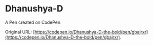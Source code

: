 # Dhanushya-D

A Pen created on CodePen.

Original URL: [https://codepen.io/Dhanushya-D-the-bold/pen/gbajrxr](https://codepen.io/Dhanushya-D-the-bold/pen/gbajrxr).
